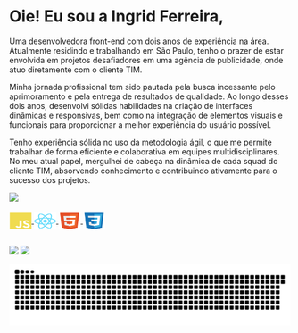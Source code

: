 # Oie! Eu sou a Ingrid Ferreira,
Uma desenvolvedora front-end com dois anos de experiência na área. Atualmente residindo e trabalhando em São Paulo, tenho o prazer de estar envolvida em  projetos desafiadores em uma agência de publicidade, onde atuo diretamente com o cliente TIM.

Minha jornada profissional tem sido pautada pela busca incessante pelo aprimoramento e pela entrega de resultados de qualidade. Ao longo desses dois anos, desenvolvi sólidas
habilidades na criação de interfaces dinâmicas e responsivas, bem como na integração de elementos visuais e funcionais para proporcionar a melhor experiência do usuário possível.

Tenho experiência sólida no uso da metodologia ágil, o que me permite trabalhar de forma eficiente e colaborativa em equipes multidisciplinares. No meu atual papel, mergulhei de cabeça 
na dinâmica de cada squad do cliente TIM, absorvendo conhecimento e contribuindo ativamente para o sucesso dos projetos.

<div>
  <a href="https://github.com/ingridferreira93">
<!--   <img height="175em" src="https://github-readme-stats.vercel.app/api?username=ingridferreira93&show_icons=true&theme=omni&include_all_commits=true&count_private=true"/> -->
      <img height="175em" src="https://github-readme-stats.vercel.app/api/top-langs/?username=ingridferreira93&layout=compact&langs_count=7&theme=omni"/>
 </div>
    
 


<div style="display: inline_block"><br>
  <img align="center" alt="Ingrid-Js" height="30" width="40" src="https://raw.githubusercontent.com/devicons/devicon/master/icons/javascript/javascript-plain.svg">
    <img align="center" alt="Ingrid-React" height="30" width="40" src="https://raw.githubusercontent.com/devicons/devicon/master/icons/react/react-original.svg">
  <img align="center" alt="Ingrid-HTML" height="30" width="40" src="https://raw.githubusercontent.com/devicons/devicon/master/icons/html5/html5-original.svg">
  <img align="center" alt="Ingrid-CSS" height="30" width="40" src="https://raw.githubusercontent.com/devicons/devicon/master/icons/css3/css3-original.svg">
</div>

   ##
  
  <div> 
   <a href = "mailto:ingrid.b.f@hotmail.com"><img src="https://img.shields.io/badge/Microsoft_Outlook-0078D4?style=for-the-badge&logo=microsoft-outlook&logoColor=white" target="_blank"></a>
  <a href="https://www.linkedin.com/in/ingrid-bferreira/" target="_blank"><img src="https://img.shields.io/badge/LinkedIn-0077B5?style=for-the-badge&logo=linkedin&logoColor=white" target="_blank"></a> 
 
  ![Snake animation](https://github.com/IngridFerreira93/ingridferreira93/blob/output/github-contribution-grid-snake.svg)
    
</div>
